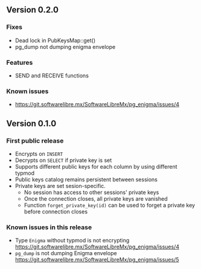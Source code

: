 ## Version 0.2.0

### Fixes
- Dead lock in PubKeysMap::get() 
- pg_dump not dumping enigma envelope

### Features
- SEND and RECEIVE functions

### Known issues
- https://git.softwarelibre.mx/SoftwareLibreMx/pg_enigma/issues/4

## Version 0.1.0

### First public release
- Encrypts on `INSERT`
- Decrypts on `SELECT` if private key is set
- Supports different public keys for each column by using different typmod
- Public keys catalog remains persistent between sessions
- Private keys are set sesion-specific. 
    - No session has access to other sessions' private keys
    - Once the connection closes, all private keys are vanished
    - Function `forget_private_key(id)` can be used to forget a private key before connection closes

### Known issues in this release
- Type `Enigma` without typmod is not encrypting https://git.softwarelibre.mx/SoftwareLibreMx/pg_enigma/issues/4
- `pg_dump` is not dumping Enigma envelope https://git.softwarelibre.mx/SoftwareLibreMx/pg_enigma/issues/5
